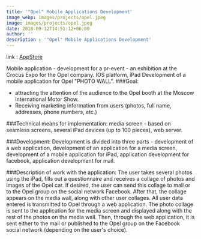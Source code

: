 ```yaml
---
title: '"Opel" Mobile Applications Development'
image_webp: images/projects/opel.jpeg
image: images/projects/opel.jpeg
date: 2018-09-12T14:51:12+06:00
author: ''
description : '"Opel" Mobile Applications Development'
---
```

link : [AppStore](https://apps.apple.com/app/flexapp/id409786653)

Mobile application - development for a pr-event - an exhibition at the Crocus Expo for the Opel company. IOS platform, iPad
Development of a mobile application for Opel "PHOTO WALL".
###Goal:
 - attracting the attention of the audience to the Opel booth at the Moscow International Motor Show.
 - Receiving marketing information from users (photos, full name, addresses, phone numbers, etc.)

###Technical means for implementation: 
media screen - based on seamless screens, several iPad devices (up to 100 pieces), web server.

###Development: 
Development is divided into three parts - development of a web application, development of an application for a media screen, development of a mobile application for iPad, application development for facebook, application development for mail.

###Description of work with the application:
The user takes several photos using the iPad, fills out a questionnaire and receives a collage of photos and images of the Opel car. If desired, the user can send this collage to mail or to the Opel group on the social network Facebook. After that, the collage appears on the media wall, along with other user collages.
All user data entered is transmitted to Opel through a web application. The photo collage is sent to the application for the media screen and displayed along with the rest of the photos on the media wall. Then, through the web application, it is sent either to the mail or published to the Opel group on the Facebook social network (depending on the user's choice).